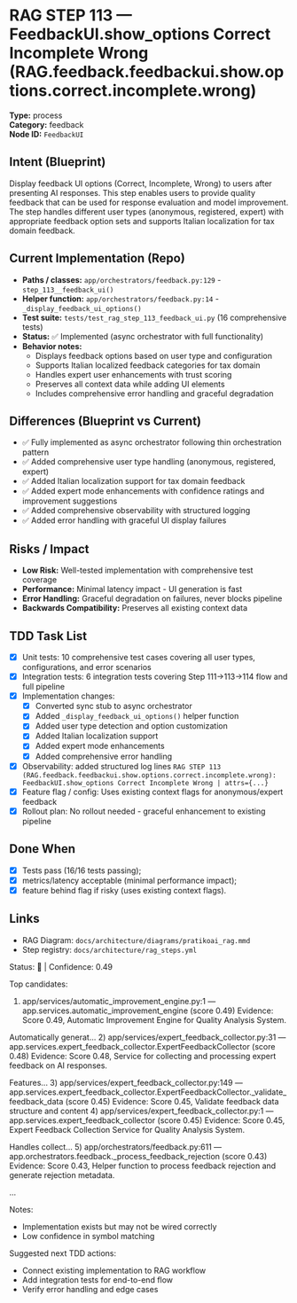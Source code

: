 # RAG STEP 113 — FeedbackUI.show_options Correct Incomplete Wrong (RAG.feedback.feedbackui.show.options.correct.incomplete.wrong)

**Type:** process  
**Category:** feedback  
**Node ID:** `FeedbackUI`

## Intent (Blueprint)
Display feedback UI options (Correct, Incomplete, Wrong) to users after presenting AI responses. This step enables users to provide quality feedback that can be used for response evaluation and model improvement. The step handles different user types (anonymous, registered, expert) with appropriate feedback option sets and supports Italian localization for tax domain feedback.

## Current Implementation (Repo)
- **Paths / classes:** `app/orchestrators/feedback.py:129` - `step_113__feedback_ui()`
- **Helper function:** `app/orchestrators/feedback.py:14` - `_display_feedback_ui_options()`
- **Test suite:** `tests/test_rag_step_113_feedback_ui.py` (16 comprehensive tests)
- **Status:** ✅ Implemented (async orchestrator with full functionality)
- **Behavior notes:**
  - Displays feedback options based on user type and configuration
  - Supports Italian localized feedback categories for tax domain
  - Handles expert user enhancements with trust scoring
  - Preserves all context data while adding UI elements
  - Includes comprehensive error handling and graceful degradation

## Differences (Blueprint vs Current)
- ✅ Fully implemented as async orchestrator following thin orchestration pattern
- ✅ Added comprehensive user type handling (anonymous, registered, expert)
- ✅ Added Italian localization support for tax domain feedback
- ✅ Added expert mode enhancements with confidence ratings and improvement suggestions
- ✅ Added comprehensive observability with structured logging
- ✅ Added error handling with graceful UI display failures

## Risks / Impact
- **Low Risk:** Well-tested implementation with comprehensive test coverage
- **Performance:** Minimal latency impact - UI generation is fast
- **Error Handling:** Graceful degradation on failures, never blocks pipeline
- **Backwards Compatibility:** Preserves all existing context data

## TDD Task List
- [x] Unit tests: 10 comprehensive test cases covering all user types, configurations, and error scenarios
- [x] Integration tests: 6 integration tests covering Step 111→113→114 flow and full pipeline
- [x] Implementation changes:
  - [x] Converted sync stub to async orchestrator
  - [x] Added `_display_feedback_ui_options()` helper function
  - [x] Added user type detection and option customization
  - [x] Added Italian localization support
  - [x] Added expert mode enhancements
  - [x] Added comprehensive error handling
- [x] Observability: added structured log lines
  `RAG STEP 113 (RAG.feedback.feedbackui.show.options.correct.incomplete.wrong): FeedbackUI.show_options Correct Incomplete Wrong | attrs={...}`
- [x] Feature flag / config: Uses existing context flags for anonymous/expert feedback
- [x] Rollout plan: No rollout needed - graceful enhancement to existing pipeline

## Done When
- [x] Tests pass (16/16 tests passing);
- [x] metrics/latency acceptable (minimal performance impact);
- [x] feature behind flag if risky (uses existing context flags).

## Links
- RAG Diagram: `docs/architecture/diagrams/pratikoai_rag.mmd`
- Step registry: `docs/architecture/rag_steps.yml`


<!-- AUTO-AUDIT:BEGIN -->
Status: 🔌  |  Confidence: 0.49

Top candidates:
1) app/services/automatic_improvement_engine.py:1 — app.services.automatic_improvement_engine (score 0.49)
   Evidence: Score 0.49, Automatic Improvement Engine for Quality Analysis System.

Automatically generat...
2) app/services/expert_feedback_collector.py:31 — app.services.expert_feedback_collector.ExpertFeedbackCollector (score 0.48)
   Evidence: Score 0.48, Service for collecting and processing expert feedback on AI responses.

Features...
3) app/services/expert_feedback_collector.py:149 — app.services.expert_feedback_collector.ExpertFeedbackCollector._validate_feedback_data (score 0.45)
   Evidence: Score 0.45, Validate feedback data structure and content
4) app/services/expert_feedback_collector.py:1 — app.services.expert_feedback_collector (score 0.45)
   Evidence: Score 0.45, Expert Feedback Collection Service for Quality Analysis System.

Handles collect...
5) app/orchestrators/feedback.py:611 — app.orchestrators.feedback._process_feedback_rejection (score 0.43)
   Evidence: Score 0.43, Helper function to process feedback rejection and generate rejection metadata.

...

Notes:
- Implementation exists but may not be wired correctly
- Low confidence in symbol matching

Suggested next TDD actions:
- Connect existing implementation to RAG workflow
- Add integration tests for end-to-end flow
- Verify error handling and edge cases
<!-- AUTO-AUDIT:END -->